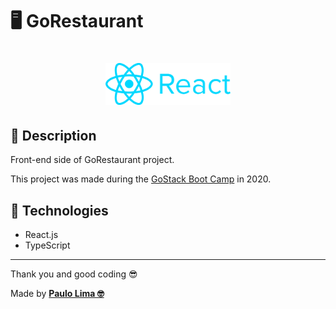 # 🖥️ GoRestaurant

<h1 align="center">
  <img alt="Node.js" src=".github/logo.png" width="200px" />
</h1>

## 🔎️ Description
Front-end side of GoRestaurant project.

This project was made during the <a href="https://rocketseat.com.br/gostack">GoStack Boot Camp</a> in 2020.

## 🚀️ Technologies

- React.js
- TypeScript

---

Thank you and good coding 😎️

Made by **<a href="https://paulophlp.github.io/portfolio/" target="__blank">Paulo Lima 🤓️</a>**
